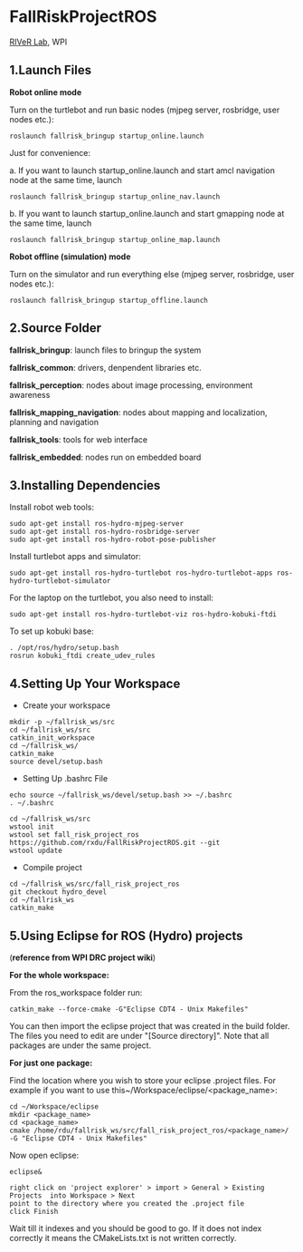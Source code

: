 FallRiskProjectROS
==================

[RIVeR Lab](http://robot.wpi.edu), WPI


1.Launch Files
------------------

**Robot online mode**

Turn on the turtlebot and run basic nodes (mjpeg server, rosbridge, user nodes etc.):

```
roslaunch fallrisk_bringup startup_online.launch 
```

Just for convenience:

a. If you want to launch startup_online.launch and start amcl navigation node at the same time, launch 

```
roslaunch fallrisk_bringup startup_online_nav.launch 
```

b. If you want to launch startup_online.launch and start gmapping node at the same time, launch 

```
roslaunch fallrisk_bringup startup_online_map.launch 
```

**Robot offline (simulation) mode**

Turn on the simulator and run everything else (mjpeg server, rosbridge, user nodes etc.):

```
roslaunch fallrisk_bringup startup_offline.launch 
```


2.Source Folder
-------------------

**fallrisk_bringup**: launch files to bringup the system 

**fallrisk_common**: drivers, denpendent libraries etc.

**fallrisk_perception**: nodes about image processing, environment awareness

**fallrisk_mapping_navigation**: nodes about mapping and localization, planning and navigation

**fallrisk_tools**: tools for web interface

**fallrisk_embedded**: nodes run on embedded board

3.Installing Dependencies
-------------------

Install robot web tools:

```
sudo apt-get install ros-hydro-mjpeg-server
sudo apt-get install ros-hydro-rosbridge-server
sudo apt-get install ros-hydro-robot-pose-publisher
```

Install turtlebot apps and simulator:

```
sudo apt-get install ros-hydro-turtlebot ros-hydro-turtlebot-apps ros-hydro-turtlebot-simulator
```

For the laptop on the turtlebot, you also need to install:

```
sudo apt-get install ros-hydro-turtlebot-viz ros-hydro-kobuki-ftdi
```

To set up kobuki base:

```
. /opt/ros/hydro/setup.bash
rosrun kobuki_ftdi create_udev_rules
```

4.Setting Up Your Workspace
-------------------

* Create your workspace

```
mkdir -p ~/fallrisk_ws/src
cd ~/fallrisk_ws/src
catkin_init_workspace
cd ~/fallrisk_ws/
catkin_make
source devel/setup.bash
```

* Setting Up .bashrc File

```
echo source ~/fallrisk_ws/devel/setup.bash >> ~/.bashrc
. ~/.bashrc
```

```
cd ~/fallrisk_ws/src
wstool init
wstool set fall_risk_project_ros https://github.com/rxdu/FallRiskProjectROS.git --git
wstool update
```

* Compile project

```
cd ~/fallrisk_ws/src/fall_risk_project_ros
git checkout hydro_devel
cd ~/fallrisk_ws
catkin_make
```

5.Using Eclipse for ROS (Hydro) projects 
-------------------

(**reference from WPI DRC project wiki**)

**For the whole workspace:**

From the ros_workspace folder run:

```
catkin_make --force-cmake -G"Eclipse CDT4 - Unix Makefiles"
```

You can then import the eclipse project that was created in the build folder. The files you need to edit are under "[Source directory]". Note that all packages are under the same project.

**For just one package:**

Find the location where you wish to store your eclipse .project files. For example if you want to use this~/Workspace/eclipse/<package_name>:

```
cd ~/Workspace/eclipse
mkdir <package_name>
cd <package_name>
cmake /home/rdu/fallrisk_ws/src/fall_risk_project_ros/<package_name>/ -G "Eclipse CDT4 - Unix Makefiles"
```

Now open eclipse:

```
eclipse&
```

```
right click on 'project explorer' > import > General > Existing Projects  into Workspace > Next 
point to the directory where you created the .project file 
click Finish
```

Wait till it indexes and you should be good to go. If it does not index correctly it means the CMakeLists.txt is not written correctly.



